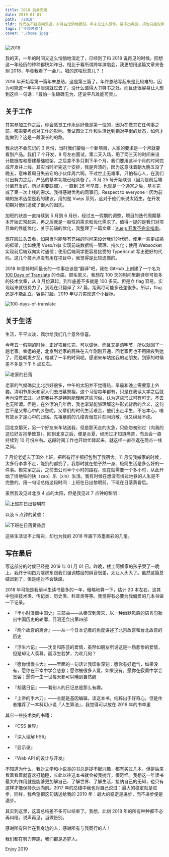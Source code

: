 ```yaml
---
title: 2018 后会无期
date: 2019-01-01
path: '/2018'
tldr: 时光在不经意间流逝，岁月在无情地镌刻。年末总让人感怀。讲不出再见，却也只能说明天你好！
tags: ['年终总结']
cover: './home.jpeg'
---
```


![2019](./2019.jpg)

我的天，一年的时间又这么悄悄地溜走了，已经到了和 2018 说再见的时候。回想这一年经历的种种都恍如昨日。相比于看所谓跨年演唱会，我更想用这篇文章来告别 2018，毕竟我看了一会儿，唱的这啥玩意儿？！

2016 年开始写第一篇年末总结，这是第三篇了。年终总结写起来是比较难的，因为可能这一年平平淡淡就过去了，没什么值得大书特书之处。而且还很容易让人想到这样一句话：『最怕一生碌碌无为，还说平凡难能可贵』。

## 关于工作

其实参加工作之后，你会感觉工作永远好像是第一位的，因为在做其它任何事之前，都需要考虑对工作的影响。我试图让工作和生活达到相对平衡的状态，如何才能做到？这是一段漫长的的路。

我永远不会忘记的 3 月份，当时我们要做一个新项目，人家的要求是一个月就要看到产品。我们 7 个开发，8 号左右面试，第二天入场，用了两三天的时间来设计数据库和搭建基础框架，之后差不多只剩下半个月，我们要用这半个月的时间完成开发并上线。其实当时听完这个安排，我是奔溃的，因为这意味着朝九晚五没了晚五，意味着周日失去它的小伙伴周六啊。不过世上无难事，只怕有心人，在我们付出努力之后，产品的基本功能已经具备了。3 月 25 号开始联调（因为是前后端分离开发的，所以需要联调），一直到 26 号早晨，也就是一个通宵之后，基本完成了第一次上线的需求。我得感谢优秀的同事们。Respect to everyone！因为前端的技术选型是我的建议，用的是 Vuejs 系列，这对于他们来说太陌生，在开发初期对他们造成了很大的困扰。

加班的状态一直持续到 5 月到 6 月份，经过五一假期的调整，项目的迭代周期基本开始正常起来，再之后就是一般性的需求和优化需求了。值得一提的是我们对项目做的性能优化，关于前端的优化，我整理了一篇文章：[Vuejs 开发不完全指南](https://coderfee.com/vuejs-develop-guide/)。

现在回过头去看，如果当时能够有充裕的时间来设计我们的代码，使用一些更成熟的框架，比如使用 Vuex/rxjs 实现前端数据统一管理、持久化；使用 Websocket 实现前后端双向实时通信；使用后端同学更容易接受的 TypeScript 写出更好的代码。这几个技术点没有用在项目中，我觉得是比较遗憾的。

2018 年坚持时间最长的一件事应该是“翻译”吧，我在 GitHub 上创建了一个名为 [100 Days of Translate](https://github.com/coderfe/100-days-of-translate) 的仓库。顾名思义，我想在 100 天的时间里翻译尽可能多的技术文章，从 8 月份算起，到年底差不多就是 100 多天。但是立 flag 容易，实现起来就很费力了，到现在只翻译了 37 篇，距离尽可能多还差很多。所以，flag 还是不能乱立，容易打脸。2019 年尽力实现这个小目标。

![100-days-of-translate](./100-days-of-translate.png)

## 关于生活

生活，平平淡淡，偶尔给我们几个意外惊喜。

今年五一假期的时候，正好项目忙完，可以调休，而且又是清明节，所以就回了一趟老家。幸运的是，北京到老家的高铁在去年刚刚开通，回老家再也不用隔夜到达了，而是朝发夕至，缩减了一半的时间呢。感谢来车站接我的老朋友。到家的时候差不多是下午 5 点左右。

![老家的日落](./home.jpeg)

老家的气候确实比北京好很多，中午的太阳并不觉得热，早晨和晚上需要穿上外套。清明节那天和家人们去扫墓祭祖，这个习俗每年都有，只是在我读大学之后就再也没有去过。以前我并不是特别能理解这些习俗，认为这些形式可有可无，不去也无所谓。但是，在外漂泊几年后，我也渐渐能够理解这些形式背后的含义，这何尝不是父辈心中的乡愁呢，父辈们的时代生活艰苦，他们出走半生，不忘本心，唯有故乡才是心中的归宿。先祖墓前的几缕青烟在片刻间消散，但又绵延不绝。

回北京那天，另一个好友来车站送我，但是那天走的太急，只能匆匆别过（向我的这位好友抱拳致意）。回到北京之后，便是炎夏，经历过才知道痛苦，而且会一直持续到 10 月份左右。这段时间工作也开始忙碌起来，就这样一直往返在两点一线之间。

7 月份老姐去了国外上班，把所有行李都打包到了我宿舍。11 月份我搬家的时候，太多行李拿不走，能扔的都扔了，我那时就在想孑然一身、极简生活是多么好的一件事。搬完家之后，之前去公司半个小时的路程，现在就需要一个多小时，从此开始了挤地铁的快（zao）乐（xin）生活。我有时候在想没有挤过地铁的人生是不完整的。用一句话总结这段时间：上班在日出黎明前，下班在日落黄昏后。

虽然我没见过北京 4 点的太阳，但是我见过 7 点钟的黎明：

![上班在日出黎明前](./sunrise.jpg)

以及 5 点钟的黄昏：

![下班在日落黄昏后](./sunset.jpg)

这些生活谈不上精彩，却也为我的 2018 年画下浓墨重彩的几笔。

## 写在最后

写这部分的时候已经是 2019 年 01 月 01 日。昨晚，楼上阿姨家的孩子哭了一晚上，我终于明白为啥房东跟我们强调楼层的隔音很差，太让人头大了。虽然这篇总结迟到了，但是绝对不会缺席。

2018 年可能是我前半生读书最多的一年，粗略地算一下，估计 20 本左右。这其中包括技术类、传记类、历史类、科普类等等。我觉得有必要为我偏爱的几本书做一下记录。

- 『半小时漫画中国史』三部曲——从秦汉到唐宋，以一种幽默风趣的语言勾勒出中国历史的轮廓，目测还会出第四部

- 『两个故宫的离合』——从一个日本记者的角度讲述了北京故宫和台北故宫的历史

- 『浮生六记』——沈复和陈芸的爱情，虽然如朋友所说这是一场悲惨的爱情，但是却让人羡慕。而浮生若梦，为欢几何？

- 『愿你慢慢长大』——里面的一句话让我印象深刻：愿你有好运气，如果没有，愿你在不幸中学会慈悲；愿你被很多人爱，如果没有，愿你在寂寞中学会宽容；愿你一生一世每天都可以睡到自然醒

- 『胡适日记』——看别人的日记总是那么有趣。

- 『上帝的手术刀』——主题是基因编辑。读这本书，纯粹出于好奇心。但是作者推荐了一本科幻小说『人生算法』，我觉得可以放在 2019 年的书单里

其它一些技术类的书籍：

- 『CSS 世界』

- 『深入理解 ES6』

- 『启示录』

- 『Web API 的设计与开发』

不知道为什么，我对文学和小说类的书总是提不起兴趣，都有买过几本，但是后来看着看着就喜欢打瞌睡，长此以往这本书就会被我抛弃，很奇怪。我想这一年读书最大的作用就是能够更加解自己、了解世界、了解生活，接纳自己的无知，也只有这样才能保持永远向前。2017 年的总结中我也对自己说过：最大的稳定就是进步，同样，我希望把这句话送给我的 2019 年：最大的稳定是进步，而不进步便是退步。

其实到这里，这篇总结差不多可以结束了。我想，此刻 2018 年的所有种种都不必再纠结。说声再见，当做告别。

感谢所有陪伴在我身边的人，感谢所有与我同行的人！

我们都在努力奔跑，我们都是追梦人。

Enjoy 2019
